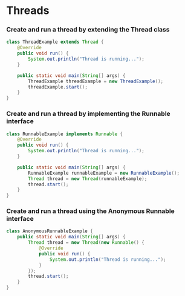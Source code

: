 # Threads

### Create and run a thread by extending the **Thread** class

```java
class ThreadExample extends Thread {
    @Override
    public void run() {
        System.out.println("Thread is running...");
    }

    public static void main(String[] args) {
        ThreadExample threadExample = new ThreadExample();
        threadExample.start();
    }
}
```

### Create and run a thread by implementing the **Runnable** interface

```java
class RunnableExample implements Runnable {
    @Override
    public void run() {
        System.out.println("Thread is running...");
    }

    public static void main(String[] args) {
        RunnableExample runnableExample = new RunnableExample();
        Thread thread = new Thread(runnableExample);
        thread.start();
    }
}
```


### Create and run a thread using the **Anonymous Runnable interface**

```java
class AnonymousRunnableExample {
    public static void main(String[] args) {
        Thread thread = new Thread(new Runnable() {
            @Override
            public void run() {
                System.out.println("Thread is running...");
            }
        });
        thread.start();
    }
}
```